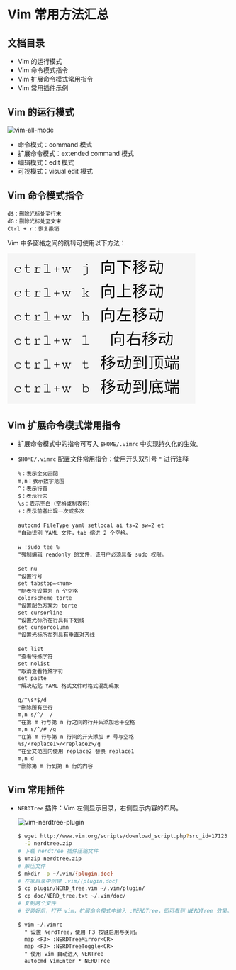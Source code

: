 # Vim 常用方法汇总

## 文档目录

- Vim 的运行模式
- Vim 命令模式指令
- Vim 扩展命令模式常用指令
- Vim 常用插件示例

## Vim 的运行模式

![vim-all-mode](pictures/Vim常用方法汇总/vim-all-mode.png)

- 命令模式：command 模式
- 扩展命令模式：extended command 模式
- 编辑模式：edit 模式
- 可视模式：visual edit 模式

## Vim 命令模式指令

```vim
d$：删除光标处至行末
dG：删除光标处至文末
Ctrl + r：恢复撤销
```

Vim 中多窗格之间的跳转可使用以下方法：

![vim-windows-skip](images/vim-windows-skip.png)

## Vim 扩展命令模式常用指令

- 扩展命令模式中的指令可写入 `$HOME/.vimrc` 中实现持久化的生效。
- `$HOME/.vimrc` 配置文件常用指令：使用开头双引号 `"` 进行注释
  
  ```vim
  %：表示全文匹配
  m,n：表示数字范围
  ^：表示行首
  $：表示行末
  \s：表示空白（空格或制表符）
  +：表示前者出现一次或多次
  
  autocmd FileType yaml setlocal ai ts=2 sw=2 et
  "自动识别 YAML 文件，tab 缩进 2 个空格。
  
  w !sudo tee %
  "强制编辑 readonly 的文件，该用户必须具备 sudo 权限。
  
  set nu
  "设置行号
  set tabstop=<num>
  "制表符设置为 n 个空格
  colorscheme torte
  "设置配色方案为 torte
  set cursorline
  "设置光标所在行具有下划线
  set cursorcolumn
  "设置光标所在列具有垂直对齐线
  
  set list
  "查看特殊字符
  set nolist
  "取消查看特殊字符
  set paste
  "解决粘贴 YAML 格式文件时格式混乱现象
  
  g/^\s*$/d
  "删除所有空行
  m,n s/^/  /
  "在第 m 行与第 n 行之间的行开头添加若干空格
  m,n s/^/# /g
  "在第 m 行与第 n 行间的开头添加 # 号与空格
  %s/<replace1>/<replace2>/g
  "在全文范围内使用 replace2 替换 replace1
  m,n d
  "删除第 m 行到第 n 行的内容
  ```

## Vim 常用插件

- `NERDTree` 插件：Vim 左侧显示目录，右侧显示内容的布局。
  
  ![vim-nerdtree-plugin](pictures/Vim常用方法汇总/vim-nerdtree-plugin.png)
  
  ```bash
  $ wget http://www.vim.org/scripts/download_script.php?src_id=17123 \
    -O nerdtree.zip 
  # 下载 nerdtree 插件压缩文件
  $ unzip nerdtree.zip
  # 解压文件
  $ mkdir -p ~/.vim/{plugin,doc}
  # 在家目录中创建 .vim/{plugin,doc}
  $ cp plugin/NERD_tree.vim ~/.vim/plugin/
  $ cp doc/NERD_tree.txt ~/.vim/doc/
  # 复制两个文件
  # 安装好后，打开 vim，扩展命令模式中输入 :NERDTree，即可看到 NERDTree 效果。
  ```
  
  ```vim
  $ vim ~/.vimrc
    " 设置 NerdTree，使用 F3 按键启用与关闭。
    map <F3> :NERDTreeMirror<CR>
    map <F3> :NERDTreeToggle<CR>
    " 使用 vim 自动进入 NERTree
    autocmd VimEnter * NERDTree  
  ```
